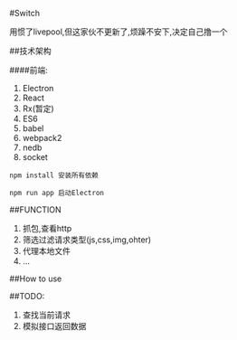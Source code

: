 #Switch

用惯了livepool,但这家伙不更新了,烦躁不安下,决定自己撸一个

##技术架构

####前端:
1. Electron
2. React
3. Rx(暂定)
4. ES6
5. babel
6. webpack2
7. nedb
8. socket

`npm install 安装所有依赖`

`npm run app 启动Electron`

##FUNCTION

1. 抓包,查看http
2. 筛选过滤请求类型(js,css,img,ohter)
3. 代理本地文件
4. ...

##How to use

##TODO:

1. 查找当前请求
2. 模拟接口返回数据

